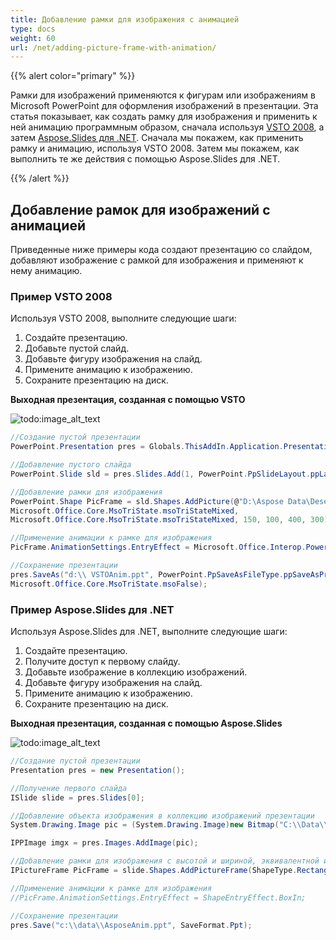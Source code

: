 ```yaml
---
title: Добавление рамки для изображения с анимацией
type: docs
weight: 60
url: /net/adding-picture-frame-with-animation/
---
```


{{% alert color="primary" %}} 

Рамки для изображений применяются к фигурам или изображениям в Microsoft PowerPoint для оформления изображений в презентации. Эта статья показывает, как создать рамку для изображения и применить к ней анимацию программным образом, сначала используя [VSTO 2008](/slides/net/adding-picture-frame-with-animation/), а затем [Aspose.Slides для .NET](/slides/net/adding-picture-frame-with-animation/). Сначала мы покажем, как применить рамку и анимацию, используя VSTO 2008. Затем мы покажем, как выполнить те же действия с помощью Aspose.Slides для .NET.

{{% /alert %}} 
## **Добавление рамок для изображений с анимацией**
Приведенные ниже примеры кода создают презентацию со слайдом, добавляют изображение с рамкой для изображения и применяют к нему анимацию.
### **Пример VSTO 2008**
Используя VSTO 2008, выполните следующие шаги:

1. Создайте презентацию.
1. Добавьте пустой слайд.
1. Добавьте фигуру изображения на слайд.
1. Примените анимацию к изображению.
1. Сохраните презентацию на диск.

**Выходная презентация, созданная с помощью VSTO** 

![todo:image_alt_text](adding-picture-frame-with-animation_1.png)



```c#
//Создание пустой презентации
PowerPoint.Presentation pres = Globals.ThisAddIn.Application.Presentations.Add(Microsoft.Office.Core.MsoTriState.msoFalse);

//Добавление пустого слайда
PowerPoint.Slide sld = pres.Slides.Add(1, PowerPoint.PpSlideLayout.ppLayoutBlank);

//Добавление рамки для изображения
PowerPoint.Shape PicFrame = sld.Shapes.AddPicture(@"D:\Aspose Data\Desert.jpg",
Microsoft.Office.Core.MsoTriState.msoTriStateMixed,
Microsoft.Office.Core.MsoTriState.msoTriStateMixed, 150, 100, 400, 300);

//Применение анимации к рамке для изображения
PicFrame.AnimationSettings.EntryEffect = Microsoft.Office.Interop.PowerPoint.PpEntryEffect.ppEffectBoxIn;

//Сохранение презентации
pres.SaveAs("d:\\ VSTOAnim.ppt", PowerPoint.PpSaveAsFileType.ppSaveAsPresentation,
Microsoft.Office.Core.MsoTriState.msoFalse);
```


### **Пример Aspose.Slides для .NET**
Используя Aspose.Slides для .NET, выполните следующие шаги:

1. Создайте презентацию.
1. Получите доступ к первому слайду.
1. Добавьте изображение в коллекцию изображений.
1. Добавьте фигуру изображения на слайд.
1. Примените анимацию к изображению.
1. Сохраните презентацию на диск.

**Выходная презентация, созданная с помощью Aspose.Slides** 

![todo:image_alt_text](adding-picture-frame-with-animation_2.png)



```c#
//Создание пустой презентации
Presentation pres = new Presentation();

//Получение первого слайда
ISlide slide = pres.Slides[0];

//Добавление объекта изображения в коллекцию изображений презентации
System.Drawing.Image pic = (System.Drawing.Image)new Bitmap("C:\\Data\\aspose.jpg");

IPPImage imgx = pres.Images.AddImage(pic);

//Добавление рамки для изображения с высотой и шириной, эквивалентной изображению
IPictureFrame PicFrame = slide.Shapes.AddPictureFrame(ShapeType.Rectangle, 50, 150, imgx.Width, imgx.Height, imgx);

//Применение анимации к рамке для изображения
//PicFrame.AnimationSettings.EntryEffect = ShapeEntryEffect.BoxIn;

//Сохранение презентации
pres.Save("c:\\data\\AsposeAnim.ppt", SaveFormat.Ppt);
```